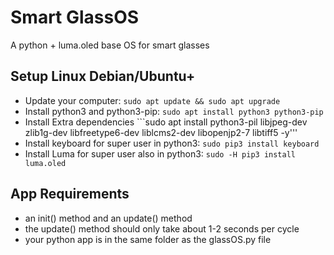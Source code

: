 # Smart GlassOS

A python + luma.oled base OS for smart glasses

## Setup Linux Debian/Ubuntu+
+ Update your computer: ```sudo apt update && sudo apt upgrade```
+ Install python3 and python3-pip: ```sudo apt install python3 python3-pip```
+ Install Extra dependencies ```sudo apt install python3-pil libjpeg-dev zlib1g-dev libfreetype6-dev liblcms2-dev libopenjp2-7 libtiff5 -y'''
+ Install keyboard for super user in python3: ```sudo pip3 install keyboard```
+ Install Luma for super user also in python3: ```sudo -H pip3 install luma.oled```

## App Requirements
+ an init() method and an update()  method
+ the update() method should only take about 1-2 seconds per cycle
+ your python app is in the same folder as the glassOS.py file

